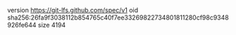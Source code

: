 version https://git-lfs.github.com/spec/v1
oid sha256:26fa9f3038112b854765c40f7ee33269822734801811280cf98c9348926fe644
size 4194
